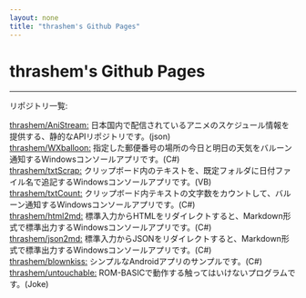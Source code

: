 ```yaml
---
layout: none
title: "thrashem's Github Pages"
---
```

# thrashem&#39;s Github Pages
***
リポジトリ一覧:  
  
[thrashem/AniStream:](https://github.com/thrashem/AniStream) 日本国内で配信されているアニメのスケジュール情報を提供する、静的なAPIリポジトリです。(json)  
[thrashem/WXballoon:](https://github.com/thrashem/WXballoon) 指定した郵便番号の場所の今日と明日の天気をバルーン通知するWindowsコンソールアプリです。(C#)  
[thrashem/txtScrap:](https://github.com/thrashem/txtScrap) クリップボード内のテキストを、既定フォルダに日付ファイル名で追記するWindowsコンソールアプリです。(VB)  
[thrashem/txtCount:](https://github.com/thrashem/txtCount) クリップボード内テキストの文字数をカウントして、バルーン通知するWindowsコンソールアプリです。(C#)  
[thrashem/html2md:](https://github.com/thrashem/html2md) 標準入力からHTMLをリダイレクトすると、Markdown形式で標準出力するWindowsコンソールアプリです。(C#)  
[thrashem/json2md:](https://github.com/thrashem/json2md) 標準入力からJSONをリダイレクトすると、Markdown形式で標準出力するWindowsコンソールアプリです。(C#)  
[thrashem/blownkiss:](https://github.com/thrashem/blownkiss) シンプルなAndroidアプリのサンプルです。(C#)  
[thrashem/untouchable:](https://github.com/thrashem/untouchable) ROM-BASICで動作する触ってはいけないプログラムです。(Joke)  
